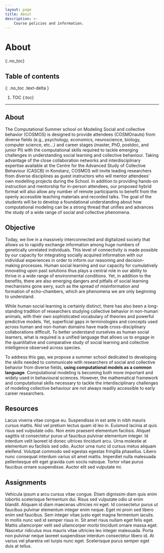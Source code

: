 ```yaml
---
layout: page
title: About
description: >-
    Course policies and information.
---
```


# About
{:.no_toc}

## Table of contents
{: .no_toc .text-delta }

1. TOC
{:toc}

---

## About

The Computational Summer school on Modeling Social and collective behavior (COSMOS) is designed to provide attendees (COSMOnauts) from diverse fields (e.g., psychology, economics, neuroscience, biology, computer science, etc...) and career stages (master, PhD, postdoc, and junior PI) with the computational skills required to tackle emerging challenges in understanding social learning and collective behaviour. Taking advantage of the close collaboration networks and interdisciplinary expertise available at the Centre for the Advanced Study of Collective Behaviour (CASCB) in Konstanz, COSMOS will invite leading researchers from diverse disciplines as guest instructors who will mentor attendees' own modelling projects during the School. In addition to providing hands-on instruction and mentorship for in-person attendees, our proposed hybrid format will also allow any number of remote participants to benefit from the openly accessible teaching materials and recorded talks. The goal of the students will be to develop a foundational understanding about how computational modeling can be a strong thread that unifies and advances the study of a wide range of social and collective phenomena.

## Objective

Today, we live in a massively interconnected and digitalized society that allows us to rapidly exchange information among huge numbers of genetically unrelated individuals. This level of connectivity is made possible by our capacity for integrating socially acquired information with our individual experiences in order to inform our reasoning and decision-making processes. Human social learning and our capacity for cumulatively innovating upon past solutions thus plays a central role in our ability to thrive in a wide range of environmental conditions. Yet, in addition to the benefits, there are also emerging dangers and pitfalls of social learning mechanisms gone awry, such as the spread of misinformation and formation of echo-chambers, which are phenomena we are only beginning to understand.

While human social learning is certainly distinct, there has also been a long-standing tradition of researchers studying collective behavior in non-human animals, with their own sophisticated vocabulary of theories and powerful predictive models. Yet, superficial gaps in terminologies and concepts used across human and non-human domains have made cross-disciplinary collaborations difficult. To better understand ourselves as human social learners, what is required is a unified language that allows us to engage in the quantitative and comparative study of social learning and collective intelligence observed across species. 

To address this gap, we propose a summer school dedicated to developing the skills needed to communicate with researchers of social and collective behavior from diverse fields, **using computational models as a common language**. Computational modeling is becoming both more important and widely used in behavioural sciences. However, the mathematical framework and computational skills necessary to tackle the interdisciplinary challenges of modeling collective behaviour are not always readily accessible to early career researchers.


## Resources

Lacus viverra vitae congue eu. Suspendisse in est ante in nibh mauris cursus mattis. Nisl vel pretium lectus quam id leo in. Euismod lacinia at quis risus sed vulputate odio. Non enim praesent elementum facilisis. Aliquet sagittis id consectetur purus ut faucibus pulvinar elementum integer. Id interdum velit laoreet id donec ultrices tincidunt arcu. Urna molestie at elementum eu facilisis sed odio. Auctor urna nunc id cursus metus aliquam eleifend. Volutpat commodo sed egestas egestas fringilla phasellus. Libero nunc consequat interdum varius sit amet mattis. Imperdiet nulla malesuada pellentesque elit eget gravida cum sociis natoque. Tortor vitae purus faucibus ornare suspendisse. Auctor elit sed vulputate mi.

## Assignments

Vehicula ipsum a arcu cursus vitae congue. Etiam dignissim diam quis enim lobortis scelerisque fermentum dui. Risus sed vulputate odio ut enim blandit. Aliquam id diam maecenas ultricies mi eget. Id consectetur purus ut faucibus pulvinar elementum integer enim neque. Eget mi proin sed libero enim sed faucibus. Sem integer vitae justo eget magna fermentum iaculis. In mollis nunc sed id semper risus in. Sit amet risus nullam eget felis eget. Mattis ullamcorper velit sed ullamcorper morbi tincidunt ornare massa eget. Nascetur ridiculus mus mauris vitae ultricies leo integer malesuada. Porta non pulvinar neque laoreet suspendisse interdum consectetur libero id. At varius vel pharetra vel turpis nunc eget. Scelerisque purus semper eget duis at tellus.
